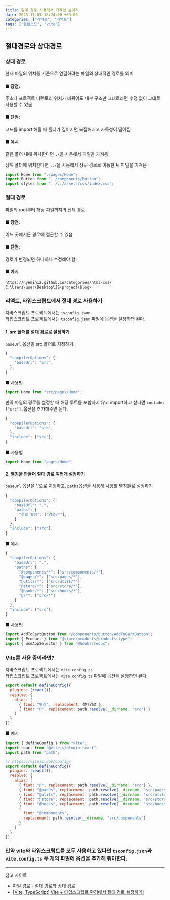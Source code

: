 ```yaml
---
title: 절대 경로 사용해서 가독성 높이기
date: 2023-11-05 18:24:00 +09:00
categories: ["리액트", "리액트"]
tags: ["클린코드", "vite"]
---
```


## 절대경로와 상대경로

### 상대 경로

현재 파일의 위치를 기준으로 연결하려는 파일의 상대적인 경로를 의미

#### ■ 장점:

주소나 프로젝트 디렉토리 위치가 바뀌어도 내부 구조만 그대로라면 수정 없이 그대로 사용할 수 있음

#### ■ 단점:

코드를 import 해올 때 폴더가 깊어지면 복잡해지고 가독성이 떨어짐

#### ■ 예시

같은 폴더 내에 위치한다면 `./`을 사용해서 파일을 가져옴

상위 폴더에 위치한다면 `../`을 사용해서 상위 경로로 이동한 뒤 파일을 가져옴

```js
import Home from "./pages/Home";
import Button from "../components/Button";
import styles from "../../assets/css/index.css";
```

### 절대 경로

파일의 root부터 해당 파일까지의 전체 경로

#### ■ 장점:

어느 곳에서든 경로에 접근할 수 있음

#### ■ 단점:

경로가 변경되면 하나하나 수정해야 함

#### ■ 예시

```
https://hyemin12.github.io/categories/html-css/
C:\Users\user\Desktop\JS-project\blog>
```

### 리액트, 타입스크립트에서 절대 경로 사용하기

자바스크립트 프로젝트에서는 `jsconfig.json`  
타입스크립트 프로젝트에서는 `tsconfig.json`
파일에 옵션을 설정하면 된다.

#### 1. src 폴더를 절대 경로로 설정하기

`baseUrl` 옵션을 src 폴더로 지정하기.

```js
{
  "compilerOptions": {
    "baseUrl": "src",
  },
}
```

■ 사용법

```js
import Home from "src/pages/Home";
```

만약 파일의 경로를 설정할 때 해당 루트를 포함하지 않고 import하고 싶다면 `include:["src"],`옵션을 추가해주면 된다.

```js
{
  "compilerOptions": {
    "baseUrl": "src",
  },
  "include": ["src"],
}
```

■ 사용법

```js
import Home from "pages/Home";
```

#### 2. 별칭을 만들어 절대 경로 여러개 설정하기

`baseUrl` 옵션을 '.'으로 지정하고,
`paths`옵션을 사용해 사용할 별칭들로 설정하기

```js
{
  "compilerOptions": {
    "baseUrl": ".",
    "paths": {
      "경로 별칭": ["경로/*"],
    }
  },
  "include": ["src"],
}
```

■ 예시

```js
{
  "compilerOptions": {
    "baseUrl": ".",
    "paths": {
      "@components/*": ["src/components/*"],
      "@pages/*": ["src/pages/*"],
      "@utils/*": ["src/utils/*"],
      "@store/*": ["src/store/*"],
      "@hooks/*": ["src/hooks/*"],
      "@/*": ["src/*"]
    }
  },
  "include": ["src"],
}
```

■ 사용법

```js
import AddToCartButton from "@components/button/AddToCartButton";
import { Product } from "@store/products/products.type";
import { useAppSelector } from "@hooks/redux";
```

### Vite를 사용 중이라면?

자바스크립트 프로젝트에서는 `vite.config.ts`  
타입스크립트 프로젝트에서는 `vite.config.ts`
파일에 옵션을 설정하면 된다.

```js
export default defineConfig({
  plugins: [react()],
  resolve: {
    alias: [
      { find: "별칭", replacement: 절대경로 },
      { find: "@", replacement: path.resolve(__dirname, "src") }
    ]
  }
});
```

■ 예시

```js
import { defineConfig } from "vite";
import react from "@vitejs/plugin-react";
import path from "path";

// https://vitejs.dev/config/
export default defineConfig({
  plugins: [react()],
  resolve: {
    alias: [
      { find: "@", replacement: path.resolve(__dirname, "src") },
      { find: "@pages", replacement: path.resolve(__dirname, "src/pages") },
      { find: "@utils", replacement: path.resolve(__dirname, "src/utils") },
      { find: "@store", replacement: path.resolve(__dirname, "src/store") },
      { find: "@hooks", replacement: path.resolve(__dirname, "src/hooks") },
      {
        find: "@components",
        replacement: path.resolve(__dirname, "src/components")
      }
    ]
  }
});
```

### 만약 vite와 타입스크립트를 모두 사용하고 있다면 `tsconfig.json`과 `vite.config.ts` 두 개의 파일에 옵션을 추가해 줘야한다.

---

참고 사이트

- [파일 경로 - 절대 경로와 상대 경로](https://velog.io/@bami/%ED%8C%8C%EC%9D%BC-%EA%B2%BD%EB%A1%9C-%EC%A0%88%EB%8C%80-%EA%B2%BD%EB%A1%9C%EC%99%80-%EC%83%81%EB%8C%80-%EA%B2%BD%EB%A1%9C#%EC%A0%88%EB%8C%80-%EA%B2%BD%EB%A1%9C)
- [[Vite, TypeScript] Vite + 타입스크립트 환경에서 절대 경로 설정하기!](https://shape-coding.tistory.com/entry/Vite-TypeScript-Vite-%ED%83%80%EC%9E%85%EC%8A%A4%ED%81%AC%EB%A6%BD%ED%8A%B8-%ED%99%98%EA%B2%BD%EC%97%90%EC%84%9C-%EC%A0%88%EB%8C%80-%EA%B2%BD%EB%A1%9C-%EC%84%A4%EC%A0%95%ED%95%98%EA%B8%B0)
